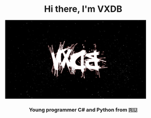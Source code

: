 <h1 align="center">Hi there, I'm VXDB</h1> 
<img src="https://github.com/vertexDB/vertexDB/blob/main/name.png" height="256"/>
<h3 align="center">Young programmer C# and Python from 🇷🇺</h3>
